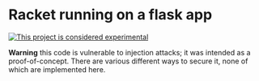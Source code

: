 # Racket running on a flask app

[![This project is considered experimental](https://img.shields.io/badge/status-experimental-critical.svg)](https://benknoble.github.io/status/experimental/)

**Warning** this code is vulnerable to injection attacks; it was intended as a
proof-of-concept. There are various different ways to secure it, none of which
are implemented here.
